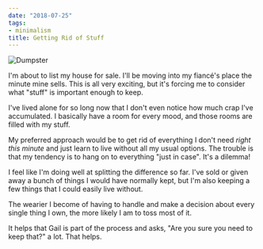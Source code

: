```yaml
---
date: "2018-07-25"
tags:
- minimalism
title: Getting Rid of Stuff
---
```


![Dumpster](/img/2018/2018-07-25-dumpster-dive.jpg)

I'm about to list my house for sale. I'll be moving into my fiancé's place the minute mine sells. This is all very exciting, but it's forcing me to consider what "stuff" is important enough to keep.

I've lived alone for so long now that I don't even notice how much crap I've accumulated. I basically have a room for every mood, and those rooms are filled with my stuff.

My preferred approach would be to get rid of everything I don't need _right this minute_ and just learn to live without all my usual options. The trouble is that my tendency is to hang on to everything "just in case". It's a dilemma!

I feel like I'm doing well at splitting the difference so far. I've sold or given away a bunch of things I would have normally kept, but I'm also keeping a few things that I could easily live without.

The wearier I become of having to handle and make a decision about every single thing I own, the more likely I am to toss most of it.

It helps that Gail is part of the process and asks, "Are you sure you need to keep that?" a lot. That helps.
